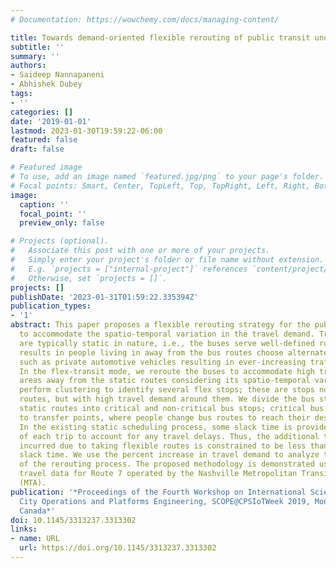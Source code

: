 ```yaml
---
# Documentation: https://wowchemy.com/docs/managing-content/

title: Towards demand-oriented flexible rerouting of public transit under uncertainty
subtitle: ''
summary: ''
authors:
- Saideep Nannapaneni
- Abhishek Dubey
tags:
- ''
categories: []
date: '2019-01-01'
lastmod: 2023-01-30T19:59:22-06:00
featured: false
draft: false

# Featured image
# To use, add an image named `featured.jpg/png` to your page's folder.
# Focal points: Smart, Center, TopLeft, Top, TopRight, Left, Right, BottomLeft, Bottom, BottomRight.
image:
  caption: ''
  focal_point: ''
  preview_only: false

# Projects (optional).
#   Associate this post with one or more of your projects.
#   Simply enter your project's folder or file name without extension.
#   E.g. `projects = ["internal-project"]` references `content/project/deep-learning/index.md`.
#   Otherwise, set `projects = []`.
projects: []
publishDate: '2023-01-31T01:59:22.335394Z'
publication_types:
- '1'
abstract: This paper proposes a flexible rerouting strategy for the public transit
  to accommodate the spatio-temporal variation in the travel demand. Transit routes
  are typically static in nature, i.e., the buses serve well-defined routes; this
  results in people living in away from the bus routes choose alternate transit modes
  such as private automotive vehicles resulting in ever-increasing traffic congestion.
  In the flex-transit mode, we reroute the buses to accommodate high travel demand
  areas away from the static routes considering its spatio-temporal variation. We
  perform clustering to identify several flex stops; these are stops not on the static
  routes, but with high travel demand around them. We divide the bus stops on the
  static routes into critical and non-critical bus stops; critical bus stops refer
  to transfer points, where people change bus routes to reach their destinations.
  In the existing static scheduling process, some slack time is provided at the end
  of each trip to account for any travel delays. Thus, the additional travel time
  incurred due to taking flexible routes is constrained to be less than the available
  slack time. We use the percent increase in travel demand to analyze the effectiveness
  of the rerouting process. The proposed methodology is demonstrated using real-world
  travel data for Route 7 operated by the Nashville Metropolitan Transit Authority
  (MTA).
publication: '*Proceedings of the Fourth Workshop on International Science of Smart
  City Operations and Platforms Engineering, SCOPE@CPSIoTWeek 2019, Montreal, QC,
  Canada*'
doi: 10.1145/3313237.3313302
links:
- name: URL
  url: https://doi.org/10.1145/3313237.3313302
---
```

